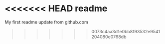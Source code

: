 <<<<<<< HEAD
readme
=======
My first readme
update from github.com
>>>>>>> 0073c4aa3d1e0bb8f93532e9541204080e0768db
